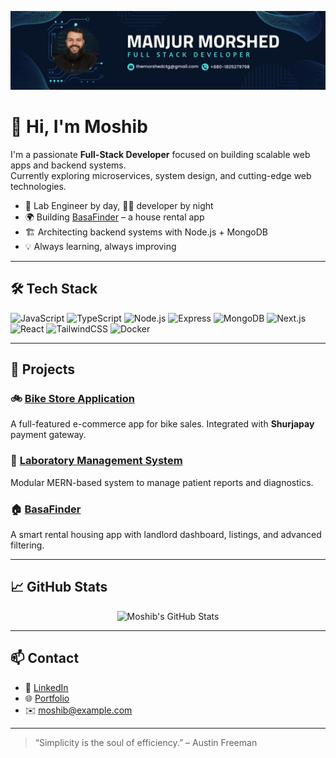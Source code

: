 <!-- Banner -->
<p align="center">
  <img src="https://github.com/theMorshed/theMorshed/blob/main/assets/banner.jpg?raw=true" alt="Banner" />
</p>

# 👋 Hi, I'm Moshib

I'm a passionate **Full-Stack Developer** focused on building scalable web apps and backend systems.  
Currently exploring microservices, system design, and cutting-edge web technologies.  

- 🧪 Lab Engineer by day, 🧑‍💻 developer by night  
- 🌍 Building [BasaFinder](https://github.com/moshibdev/basafinder) – a house rental app  
- 🏗️ Architecting backend systems with Node.js + MongoDB  
- 💡 Always learning, always improving

---

## 🛠 Tech Stack

![JavaScript](https://img.shields.io/badge/-JavaScript-F7DF1E?style=for-the-badge&logo=javascript&logoColor=000)
![TypeScript](https://img.shields.io/badge/-TypeScript-3178C6?style=for-the-badge&logo=typescript&logoColor=fff)
![Node.js](https://img.shields.io/badge/-Node.js-339933?style=for-the-badge&logo=node.js&logoColor=fff)
![Express](https://img.shields.io/badge/-Express-000?style=for-the-badge&logo=express&logoColor=fff)
![MongoDB](https://img.shields.io/badge/-MongoDB-47A248?style=for-the-badge&logo=mongodb&logoColor=fff)
![Next.js](https://img.shields.io/badge/-Next.js-000?style=for-the-badge&logo=next.js&logoColor=fff)
![React](https://img.shields.io/badge/-React-61DAFB?style=for-the-badge&logo=react&logoColor=000)
![TailwindCSS](https://img.shields.io/badge/-TailwindCSS-38B2AC?style=for-the-badge&logo=tailwind-css&logoColor=fff)
![Docker](https://img.shields.io/badge/-Docker-2496ED?style=for-the-badge&logo=docker&logoColor=fff)

---

## 📌 Projects

### 🚲 [Bike Store Application](https://github.com/moshibdev/bike-store)
A full-featured e-commerce app for bike sales. Integrated with **Shurjapay** payment gateway.

### 🧪 [Laboratory Management System](https://github.com/moshibdev/lms)
Modular MERN-based system to manage patient reports and diagnostics.

### 🏠 [BasaFinder](https://github.com/moshibdev/basafinder)
A smart rental housing app with landlord dashboard, listings, and advanced filtering.

---

## 📈 GitHub Stats

<p align="center">
  <img src="https://github-readme-stats.vercel.app/api?username=moshibdev&show_icons=true&theme=radical" alt="Moshib's GitHub Stats" />
</p>

---

## 📫 Contact

- 💼 [LinkedIn](https://linkedin.com/in/moshib)
- 🌐 [Portfolio](https://moshib.dev)
- ✉️ moshib@example.com

---

> “Simplicity is the soul of efficiency.” – Austin Freeman

